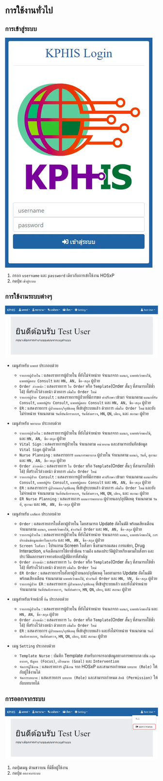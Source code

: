 # การใช้งานทั่วไป

## การเข้าสู่ระบบ
![Index page](images/login.webp)
1. กรอก `username` และ `password` เดียวกับการเข้าใช้งาน HOSxP
1. กดปุ่ม `เข้าสู่ระบบ`

## การใช้งานระบบต่างๆ
![Info page](images/info.webp)
* เมนูสำหรับ `แพทย์` ประกอบด้วย
    * `รายการผู้ป่วยใน` : แสดงรายการผู้ป่วยใน ที่ยังไม่จำหน่าย จำแนกจาก `แผนก`, `แพทย์เจ้าของไข้`, `แพทย์ผู้ตอบ Consult` และ `HN, AN, ชื่อ-สกุล` ผู้ป่วย
    * `Order ล่วงหน้า` : แสดงรายการ `ใบ Order` หรือ `Template`(Order สั้นๆ ที่สามารถใช้ซ้ำได้) ที่สร้างไว้ล่วงหน้า ด้วยการ `เพิ่มใบ Order ใหม่`
    * `รายการผู้ป่วย Consult` : แสดงรายการผู้ป่วยที่มีการขอ `คำปรึกษา` เข้ามา จำแนกตาม `แผนกที่รับ Consult`, `แพทย์ผู้รับ Consult`, `แพทย์ผู้ตอบ Consult` และ `HN, AN, ชื่อ-สกุล` ผู้ป่วย
    * `ER` : แสดงรายการ `ผู้ป่วยนอก/อุบัติเหตุ` ที่เข้าสู่ระบบแล้ว ด้วยการ `เพิ่มใบ Order ใหม่` และยังไม่จำหน่าย จำแนกตาม `วันที่บันทึกรายการ`, `วันที่ส่งตรวจ`, `HN`, `QN`, `เตียง`, และ `สถานะ` ผู้ป่วย

* เมนูสำหรับ `พยาบาล` ประกอบด้วย
    * `รายการผุ้ป่วยใน` : แสดงรายการผู้ป่วยใน ที่ยังไม่จำหน่าย จำแนกจาก `แผนก`, `แพทย์เจ้าของไข้`, และ `HN, AN, ชื่อ-สกุล` ผู้ป่วย
    * `Vital Sign` : แสดงรายการผู้ป่วยใน จำแนกตาม `หน่วยงาน` และสามารถบันทึกข้อมูล `Vital Sign` ผู้ป่วยได้
    * `Nurse Planning` : แสดงรายการ `แผนการพยาบาล` ผู้ปวยใน จำแนกตาม `แผนก`, `วันที่`, `สุถานะ` และ `HN, AN, ชื่อ-สกุล` ผู้ป่วย
    * `Order ล่วงหน้า` : แสดงรายการ `ใบ Order` หรือ `Template`(Order สั้นๆ ที่สามารถใช้ซ้ำได้) ที่สร้างไว้ล่วงหน้า ด้วยการ `เพิ่มใบ Order ใหม่`
    * `รายการผุ้ป่วย Consult` : แสดงรายการผู้ป่วยที่มีการขอ `คำปรึกษา` เข้ามา จำแนกตาม `แผนกที่รับ Consult`, `แพทย์ผู้รับ Consult`, `แพทย์ผู้ตอบ Consult` และ `HN, AN, ชื่อ-สกุล` ผู้ป่วย
    * `ER` : แสดงรายการ `ผู้ป่วยนอก/อุบัติเหตุ` ที่เข้าสู่ระบบแล้ว ด้วยการ `เพิ่มใบ Order ใหม่` และยังไม่จำหน่าย จำแนกตาม `วันที่บันทึกรายการ`, `วันที่ส่งตรวจ`, `HN`, `QN`, `เตียง`, และ `สถานะ` ผู้ป่วย
    * `ER Nurse Planning` : แสดงรายการ `แผนการพยาบาล` ผู้ปวยนอก/อุบัติเหตุ จำแนกตาม `วันที่`, `สุถานะ` และ `HN, AN, ชื่อ-สกุล` ผู้ป่วย

* เมนูสำหรับ `เภสัชกร` ประกอบด้วย
    * `Order` : แสดงรายการใบสั่งยาผู้ป่วยใน โดยสามารถ Update อัตโนมัติ พร้อมเสียงเตือน จำแนกตาม `แผนก`, `แพทย์เจ้าของไข้`, `ช่วงวันที่ Order` และ `HN, AN, ชื่อ-สกุล` ผู้ป่วย
    * `รายการผู้ป่วยใน` : แสดงรายการผู้ป่วยใน ที่ยังไม่จำหน่าย จำแนกจาก `แผนก`, `แพทย์เจ้าของไข้`, `การประเมินข้อมูลแพ้ยาใบแรกรับ` และ `HN, AN, ชื่อ-สกุล` ผู้ป่วย
    * `Screen ใบสั่งยา` : โปรแกรม Screen ใบสั่งยา ซึ่งสามารถแสดง การแพ้ยา, Drug Interaction, แจ้งเตือนการใช้ยาซ้ำซ้อน รวมถึง แสดงประวัติผู้ป่วยเรียงตามใบสั่งยา และประวัติผลการตรวจทางห้องปฏิบัติการที่สำคัญ
    * `Order ล่วงหน้า` : แสดงรายการ `ใบ Order` หรือ `Template`(Order สั้นๆ ที่สามารถใช้ซ้ำได้) ที่สร้างไว้ล่วงหน้า ด้วยการ `เพิ่มใบ Order ใหม่`
    * `ER Order` : แสดงรายการใบสั่งยาผู้ป่วยนอก/อุบัตเหตุ โดยสามารถ Update อัตโนมัติ พร้อมเสียงเตือน จำแนกตาม `แพทย์เจ้าของไข้`, `ช่วงวันที่ Order` และ `HN, VN, ชื่อ-สกุล` ผู้ป่วย
    * `รายการผู้ป่วย ER` : แสดงรายการ `ผู้ป่วยนอก/อุบัติเหตุ` ที่เข้าสู่ระบบแล้ว และยังไม่จำหน่าย จำแนกตาม `วันที่บันทึกรายการ`, `วันที่ส่งตรวจ`, `HN`, `QN`, `เตียง`, และ `สถานะ` ผู้ป่วย

* เมนูสำหรับเจ้าหน้าที่ `อื่น` ประกอบด้วย
    * `รายการผู้ป่วยใน` : แสดงรายการผู้ป่วยใน ที่ยังไม่จำหน่าย จำแนกจาก `แผนก`, `แพทย์เจ้าของไข้` และ `HN, AN, ชื่อ-สกุล` ผู้ป่วย
    * `Order ล่วงหน้า` : แสดงรายการ `ใบ Order` หรือ `Template`(Order สั้นๆ ที่สามารถใช้ซ้ำได้) ที่สร้างไว้ล่วงหน้า ด้วยการ `เพิ่มใบ Order ใหม่`
    * `ER` : แสดงรายการ `ผู้ป่วยนอก/อุบัติเหตุ` ที่เข้าสู่ระบบแล้ว และยังไม่จำหน่าย จำแนกตาม `วันที่บันทึกรายการ`, `วันที่ส่งตรวจ`, `HN`, `QN`, `เตียง`, และ `สถานะ` ผู้ป่วย

* เมนู `Setting` ประกอบด้วย
    * `Template Nurse` : บันทึก Template สำหรับการกรอกข้อมูลทางการพยาบาล เช่น `กลุ่มอาการ`, `ปัญหา (Focus)`, `เป้าหมาย (Goal)` และ `Intervention` 
    * `จัดการผู้ใช้งาน` : แสดงรายการ `ผู้ใช้งาน` จาก HOSxP และสามารถกำหนด `บทบาท (Role)` ให้กับผู้ใช้งานได้
    * `จัดการบทบาท` : แสดงรายการ `บทบาท (Role)` และสามารถกำหนด `สิทธิ (Permission)` ให้กับบทบาทได้

## การออกจากระบบ
![Logout button](images/logout.webp)
1. กดปุ่มเมนู ด้านขวาบน ที่มีชื่อผู้ใช้งาน
1. กดปุ่ม `ออกจากระบบ`
